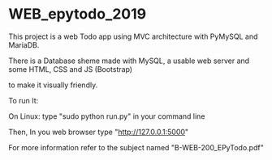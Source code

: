 # WEB_epytodo_2019
This project is a web Todo app using MVC architecture with PyMySQL and MariaDB.

There is a Database sheme made with MySQL, a usable web server and some HTML, CSS and JS (Bootstrap)

to make it visually friendly.

To run It:

  On Linux: type "sudo python run.py" in your command line

  Then, In you web browser type "http://127.0.0.1:5000"
  
For more information refer to the subject named "B-WEB-200_EPyTodo.pdf"
